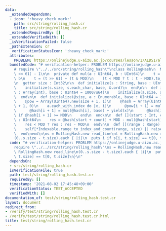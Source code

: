 ```yaml
---
data:
  _extendedDependsOn:
  - icon: ':heavy_check_mark:'
    path: src/string/rolling_hash.cr
    title: src/string/rolling_hash.cr
  _extendedRequiredBy: []
  _extendedVerifiedWith: []
  _isVerificationFailed: false
  _pathExtension: cr
  _verificationStatusIcon: ':heavy_check_mark:'
  attributes:
    PROBLEM: https://onlinejudge.u-aizu.ac.jp/courses/lesson/1/ALDS1/all/ALDS1_14_B
  bundledCode: "# verification-helper: PROBLEM https://onlinejudge.u-aizu.ac.jp/courses/lesson/1/ALDS1/all/ALDS1_14_B\n\
    # require \"../../src/string/rolling_hash\"\nclass RollingHash\n  MOD = (1u64\
    \ << 61) - 1\n\n  private def mul(a : UInt64, b : UInt64)\n    t = a.to_u128 *\
    \ b\n    t = (t >> 61) + (t & MOD)\n    (t < MOD ? t : t - MOD).to_u64\n  end\n\
    \n  getter size : Int32\n\n  def initialize(s : String, base : UInt64 = 10007u64)\n\
    \    initialize(s.size, s.each_char, base, &.ord)\n  end\n\n  def initialize(a\
    \ : Array(Int), base : UInt64 = 10007u64)\n    initialize(a.size, a, base, &.itself)\n\
    \  end\n\n  def initialize(@size, a : Enumerable, base : UInt64 = 10007u64, &)\n\
    \    @pow = Array(UInt64).new(size + 1, 1)\n    @hash = Array(UInt64).new(size\
    \ + 1, 0)\n    a.each_with_index do |x, i|\n      @pow[i + 1] = mul(@pow[i], base)\n\
    \      @hash[i + 1] = mul(@hash[i], base) + yield(x)\n      @hash[i + 1] -= MOD\
    \ if @hash[i + 1] >= MOD\n    end\n  end\n\n  def [](start : Int, count : Int)\
    \ : UInt64\n    res = @hash[start + count] + MOD - mul(@hash[start], @pow[count])\n\
    \    res < MOD ? res : res - MOD\n  end\n\n  def [](range : Range) : UInt64\n\
    \    self[*Indexable.range_to_index_and_count(range, size) || raise IndexError.new]\n\
    \  end\nend\n\ns = RollingHash.new read_line\nt = RollingHash.new read_line\n\
    (0..s.size - t.size).each { |i|\n  puts i if s[i, t.size] == t[0, t.size]\n}\n"
  code: "# verification-helper: PROBLEM https://onlinejudge.u-aizu.ac.jp/courses/lesson/1/ALDS1/all/ALDS1_14_B\n\
    require \"../../src/string/rolling_hash\"\ns = RollingHash.new read_line\nt =\
    \ RollingHash.new read_line\n(0..s.size - t.size).each { |i|\n  puts i if s[i,\
    \ t.size] == t[0, t.size]\n}\n"
  dependsOn:
  - src/string/rolling_hash.cr
  isVerificationFile: true
  path: test/string/rolling_hash.test.cr
  requiredBy: []
  timestamp: '2021-08-02 17:45:48+09:00'
  verificationStatus: TEST_ACCEPTED
  verifiedWith: []
documentation_of: test/string/rolling_hash.test.cr
layout: document
redirect_from:
- /verify/test/string/rolling_hash.test.cr
- /verify/test/string/rolling_hash.test.cr.html
title: test/string/rolling_hash.test.cr
---
```

